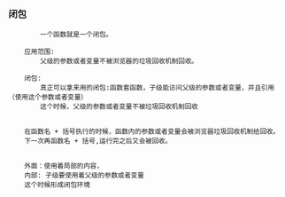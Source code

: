 ### 闭包
            一个函数就是一个闭包。
        
        应用范围:
            父级的参数或者变量不被浏览器的垃圾回收机制回收。

        闭包:
            真正可以拿来用的闭包:函数套函数，子级能访问父级的参数或者变量，并且引用（使用这个参数或者变量）
            这个时候，父级的参数或者变量不被垃圾回收机制回收


        在函数名 + 括号执行的时候，函数内的参数或者变量会被浏览器垃圾回收机制给回收。
        下一次再函数名 + 括号,运行完之后又会被回收。


        外面：使用着局部的内容，
        内部: 子级要使用着父级的参数或者变量
        这个时候形成闭包环境